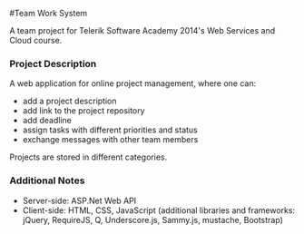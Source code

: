 #Team Work System

A team project for Telerik Software Academy 2014's Web Services and Cloud course.

### Project Description

A web application for online project management, where one can:

*	add a project description
*	add link to the project repository
*	add deadline
*	assign tasks with different priorities and status
*	exchange messages with other team members

Projects are stored in different categories.

### Additional Notes

*	Server-side: ASP.Net Web API
*	Client-side: HTML, CSS, JavaScript (additional libraries and frameworks: jQuery, RequireJS, Q, Underscore.js, Sammy.js, mustache, Bootstrap)


